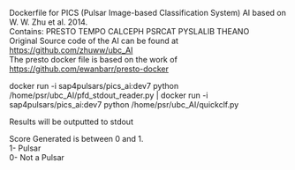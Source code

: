 Dockerfile for PICS (Pulsar Image-based Classification System) AI based on W. W. Zhu et al. 2014. \
Contains: PRESTO TEMPO CALCEPH PSRCAT PYSLALIB THEANO \
Original Source code of the AI can be found at https://github.com/zhuww/ubc_AI \
The presto docker file is based on the work of https://github.com/ewanbarr/presto-docker

docker run -i sap4pulsars/pics_ai:dev7 python /home/psr/ubc_AI/pfd_stdout_reader.py | docker run -i sap4pulsars/pics_ai:dev7 python /home/psr/ubc_AI/quickclf.py



Results will be outputted to stdout

Score Generated is between 0 and 1. \
1- Pulsar \
0- Not a Pulsar 

